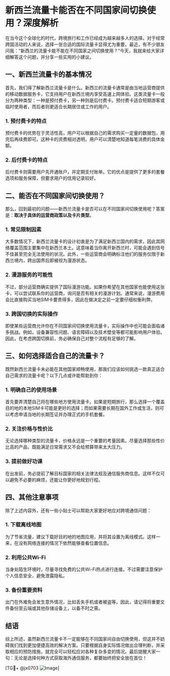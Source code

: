 # 新西兰流量卡能否在不同国家间切换使用？深度解析

在当今这个全球化的时代，跨境旅行和工作已经成为越来越多人的选择。对于经常跨国活动的人来说，选择一张合适的国际流量卡显得尤为重要。最近，有不少朋友问我：“新西兰的流量卡能不能在不同国家之间切换使用？”今天，我就来给大家详细解答这个问题，并分享一些实用的小建议。

## 一、新西兰流量卡的基本情况

首先，我们得了解新西兰流量卡是什么。新西兰的流量卡通常是由当地运营商提供的移动数据服务卡，它支持用户在新西兰境内享受高速上网体验。这类流量卡一般分为两种类型：一种是预付费卡，另一种则是后付费卡。预付费卡适合短期游客或临时使用者，而后者则更适合长期居住或工作的用户。

### 1. 预付费卡的特点
预付费卡的优势在于灵活性高，用户可以根据自己的需求购买一定量的数据包，用完后再续费即可。这种卡的资费相对透明，用户可以清楚地知道每笔消费的具体金额。

### 2. 后付费卡的特点
后付费卡则需要用户先开通账户，并定期支付账单。它的优点是提供了更多的套餐选项和服务保障，但要求用户的信用记录较好。

## 二、能否在不同国家间切换使用？

那么，回到最初的问题——新西兰流量卡是否可以在不同国家间切换使用呢？答案是：**取决于具体的运营商政策以及卡片类型**。

### 1. 常见限制因素
大多数情况下，新西兰流量卡的设计初衷是为了满足新西兰国内的需求，因此其网络覆盖范围主要集中在新西兰本土。这意味着当你离开新西兰时，可能会遇到信号不佳甚至完全无法使用的状况。此外，一些运营商会明确标注他们的服务仅限于新西兰境内，跨出国界后即被视为漫游状态。

### 2. 漫游服务的可能性
不过，部分运营商确实提供了国际漫游功能。如果你希望在其他国家也能使用这张卡，可以尝试联系你的运营商，询问是否有相关的漫游计划。通常来说，漫游费用会比直接购买当地SIM卡要贵得多，因此在做决定之前一定要仔细权衡利弊。

### 3. 跨国切换的实际操作
即使某些运营商允许你在不同国家间切换使用流量卡，实际操作中也可能会面临诸多挑战。例如，设备兼容性问题、语言障碍以及技术壁垒等都可能影响用户体验。因此，在考虑跨国切换前，务必确保自己对整个流程有足够的了解。

## 三、如何选择适合自己的流量卡？

既然新西兰流量卡未必能在其他国家顺畅使用，那我们应该如何挑选一款真正适合自己需求的流量卡呢？以下几点或许能帮助到你：

### 1. 明确自己的使用场景
首先要弄清楚自己将在哪些地方使用流量卡。如果是短期旅行，那么选择一个覆盖目的地的本地SIM卡可能是更好的选择；而如果需要长期在国外工作或生活，则可以考虑申请当地的长期签证并办理正式的手机套餐。

### 2. 关注价格与性价比
无论选择哪种类型的流量卡，价格永远是一个重要的考量因素。尽量选择那些性价比高的产品，既能满足日常需求又不会给预算带来太大压力。

### 3. 提前做好功课
在出发前，务必提前了解目标国家的相关法律法规及通信服务商信息。这样不仅可以避免不必要的麻烦，还能让你更好地规划行程。

## 四、其他注意事项

除了上述内容外，还有一些小贴士可以帮助大家更好地应对跨境通信问题：

### 1. 下载离线地图
为了节省流量，建议下载好目的地的地图应用，并将其设置为离线模式。这样一来，在没有网络连接的情况下依然能够查看位置信息。

### 2. 利用公共Wi-Fi
当身处陌生环境时，尽量寻找免费的公共Wi-Fi热点进行连接。不过需要注意保护个人信息安全，避免泄露隐私。

### 3. 备份重要资料
出门在外难免会发生意外情况，比如丢失手机或者被盗等。因此，请记得将重要文件备份至云端或其他存储设备上，以备不时之需。

## 结语

综上所述，虽然新西兰流量卡不一定能够在不同国家间自由切换使用，但这并不妨碍我们找到更加便捷高效的解决方案。只要根据自身实际情况做出合理判断，并采取相应的预防措施，就完全可以轻松应对各种复杂多变的情况。最后提醒大家一句：无论是选择何种方式获取海外通信服务，都要始终把安全放在首位！

[TG💪+ @jx0703 ![Image](https://github.com/user-attachments/assets/dbca1d08-cadb-493c-b0ec-ad6f7a83f270)]